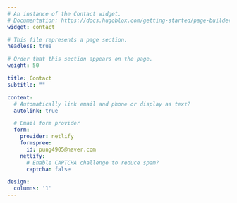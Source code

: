 ```yaml
---
# An instance of the Contact widget.
# Documentation: https://docs.hugoblox.com/getting-started/page-builder/
widget: contact

# This file represents a page section.
headless: true

# Order that this section appears on the page.
weight: 50

title: Contact
subtitle: ""

content:
  # Automatically link email and phone or display as text?
  autolink: true

  # Email form provider
  form:
    provider: netlify
    formspree:
      id: pung4905@naver.com
    netlify:
      # Enable CAPTCHA challenge to reduce spam?
      captcha: false

design:
  columns: '1'
---
```

